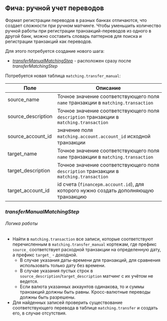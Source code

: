 ## Фича: ручной учет переводов

Формат регистрации переводов в разных банках отличаются, что создает сложности при ручном матчинге.
Чтобы уменьшить количество ручной работы при регистрации транзакций-переводов из одного в другой банк, 
можно составить словарь паттернов для поиска и регистрации транзакций как переводов.

Для этого потребуется создание нового шага:
- [_transferManualMatchingStep_](#transferManualMatchingStep) - расположен сразу после _transferMatchingStep_

Потребуется новая таблица `matching.transfer_manual`:

| Поле               | Описание                                                                                            |
|--------------------|-----------------------------------------------------------------------------------------------------|
| source_name        | Точное значение соответствующего поля `name` транзакции в `matching.transaction`                    |
| source_description | Точное значение соответствующего поля `description` транзакции в `matching.transaction`             |
| source_account_id  | значение поля `matching.account.account_id` исходной транзакции                                     |
| target_name        | Точное значение соответствующего поля `name` транзакции в `matching.transaction`                    |
| target_description | Точное значение соответствующего поля `description` транзакции в `matching.transaction`             |
| target_account_id  | id счета (`financepm.account.id`), для которого нужно создать дополняющую транзакцию                |


### _transferManualMatchingStep_

###### Логика работы
- Найти в `matching.transaction` все записи, которые соответствуют перечисленным в `matching.transfer_manual` 
  кортежам, где префикс `source_` соответствует расходной транзакции на определенную дату, а префикс `target_` - доходной.
  * В случае указания даты-времени для транзакций, для сравнения использовать только дату без времени.
  * В случае указания пустых строк в `source_description`/`target_description` матчинг с их учётом не ведется.
  * Если валюта указанных аккаунтов одинакова, то и суммы транзакций должны быть равны. Кросс-валютные переводы должны быть разрешены.
- Для найденных записей проверить существование соответствующего перевода в таблице `matching.transfer` и создать его, 
  в случае отсутствия. 
